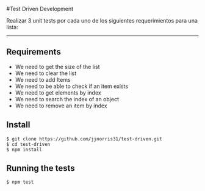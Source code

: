 #Test Driven Development

Realizar 3 unit tests por cada uno de los siguientes requerimientos para una lista:

---
## Requirements

 - We need to get the size of the list
 - We need to clear the list
 - We need to add Items
 - We need to be able to check if an item exists
 - We need to get elements by index
 - We need to search the index of an object
 - We need to remove an item by index

## Install

    $ git clone https://github.com/jjnorris31/test-driven.git
    $ cd test-driven
    $ npm install

## Running the tests

    $ npm test
